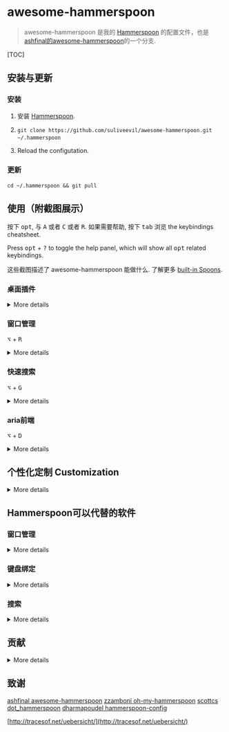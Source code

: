 # awesome-hammerspoon

> awesome-hammerspoon 是我的 [Hammerspoon](http://www.hammerspoon.org/) 的配置文件，也是 [ashfinal的awesome-hammerspoon](https://github.com/ashfinal/awesome-hammerspoon)的一个分支.


[TOC]


## 安装与更新

### 安装

1. 安装 [Hammerspoon](http://www.hammerspoon.org/).

2. `git clone https://github.com/suliveevil/awesome-hammerspoon.git ~/.hammerspoon`

3. Reload the configutation.

### 更新

`cd ~/.hammerspoon && git pull`

## 使用（附截图展示）

按下 <kbd>opt</kbd>, 与 <kbd>A</kbd> 或者 <kbd>C</kbd> 或者 <kbd>R</kbd>.
如果需要帮助, 按下 <kbd>tab</kbd> 浏览 the keybindings cheatsheet.

Press <kbd>opt</kbd> + <kbd>?</kbd> to toggle the help panel, which will show all <kbd>opt</kbd> related keybindings.


这些截图描述了 awesome-hammerspoon 能做什么. 
了解更多 [built-in Spoons](https://github.com/ashfinal/awesome-hammerspoon/wiki/The-built-in-Spoons).

### 桌面插件

<details>
<summary>More details</summary>

![widgets](https://github.com/ashfinal/bindata/raw/master/screenshots/awesome-hammerspoon-deskwidgets.png)

</details>

### 窗口管理 
<kbd>⌥</kbd> + <kbd>R</kbd>

<details>
<summary>More details</summary>

![winresize](https://github.com/ashfinal/bindata/raw/master/screenshots/awesome-hammerspoon-winresize.gif)

</details>

### 快速搜索
<kbd>⌥</kbd> + <kbd>G</kbd>

<details>
<summary>More details</summary>

![hsearch](https://github.com/ashfinal/bindata/raw/master/screenshots/awesome-hammerspoon-hsearch.gif)

</details>

### aria前端
<kbd>⌥</kbd> + <kbd>D</kbd>

<details>
<summary>More details</summary>


使用之前，你需要 [run aria2 with RPC enabled](https://github.com/ashfinal/awesome-hammerspoon/wiki/Run-aria2-with-rpc-enabled).

```bash
aria2c --enable-rpc
```

在 `~/.hammerspoon/private/config.lua` 里配置 aria2 host 和 token.

```lua
hsaria2_host = "http://localhost:6800/jsonrpc" -- default host
hsaria2_secret = "token" -- YOUR OWN SECRET
```

![hsearch](https://github.com/ashfinal/bindata/raw/master/screenshots/awesome-hammerspoon-aria2.png)

</details>

## 个性化定制 Customization

<details>

<summary>More details</summary>

```shell
cp ~/.hammerspoon/config-example.lua ~/.hammerspoon/private/config.lua
```

修改配置文件 `~/.hammerspoon/private/config.lua`:

### 添加/删除 Spoons.

  在 `hspoon_list` 里决定加载哪些 Spoons (Hammerspoon 模块). 这里有 15 个 [内置 Spoons](https://github.com/ashfinal/awesome-hammerspoon/wiki/The-built-in-Spoons).

  *这里有更多的Spoons [official spoon repository](http://www.hammerspoon.org/Spoons/) (使用之前需要配置一下).*

### 自定义键盘绑定 keybindings

  Please read `~/.hammerspoon/private/config.lua`for more details.

Finally press `cmd + ctrl + shift + r` to reload the configuration.

</details>

## Hammerspoon可以代替的软件
### 窗口管理
<details>
<summary>More details</summary>
如果你更喜欢键盘控制窗口，那么Hammerspoon是你的菜，你还能免去安装magnet（Mac App Store，收费）、Spectacle（免费）等键盘调整窗口布局的app。
如果你更喜欢触控板、鼠标调整窗口，你也可以使用Moom等软件。
#### Magnet
#### Spectacle
#### Moom（Mac App Store，收费）
</details>

### 键盘绑定
<details>
<summary>More details</summary>
#### Karabiner-Elements（部分功能可代替）
#### Keyboard Maestro（收费）（部分功能可代替）
</details>

### 搜索
<details>
<summary>More details</summary>
#### Alfred（收费）
</details>

## 贡献

<details>
<summary>More details</summary>

### 改进现有 Spoons

  一个 "Spoon" 就是一个词典, 右击它 -> "显示包内容".

  有问题请随时提交 issue 或 PR.

### 创建新 Spoons

  一些可能有用的资源:

  [Learn Lua in Y minutes](http://learnxinyminutes.com/docs/lua/)

  [Getting Started with Hammerspoon](http://www.hammerspoon.org/go/)

  [Hammerspoon API Docs](http://www.hammerspoon.org/docs/index.html)

  [hammerspoon/SPOONS.md at master · Hammerspoon/hammerspoon](https://github.com/Hammerspoon/hammerspoon/blob/master/SPOONS.md)

</details>

## 致谢

[ashfinal awesome-hammerspoon](https://github.com/ashfinal/awesome-hammerspoon)
[zzamboni oh-my-hammerspoon](https://github.com/zzamboni/oh-my-hammerspoon)
[scottcs dot_hammerspoon](https://github.com/scottcs/dot_hammerspoon)
[dharmapoudel hammerspoon-config](https://github.com/dharmapoudel/hammerspoon-config)

[http://tracesof.net/uebersicht/](http://tracesof.net/uebersicht/)

